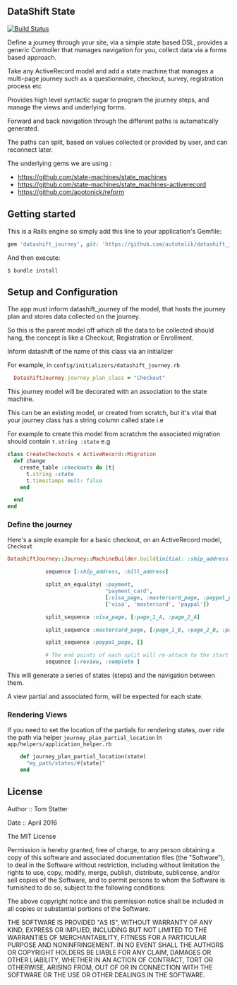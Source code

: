 ## DataShift State

[![Build Status](https://travis-ci.org/autotelik/datashift_journey.svg?branch=master)](https://travis-ci.org/autotelik/datashift_journey)

Define a journey through your site, via a simple state based DSL, provides a generic Controller that
manages navigation for you, collect data via a forms based approach. 

Take any ActiveRecord model and add a state machine that manages a multi-page journey
such as a questionnaire, checkout, survey, registration process etc

Provides high level syntactic sugar to program the journey steps, and manage the views and underlying forms.

Forward and back navigation through the different paths is automatically generated.

The paths can split, based on values collected or provided by user, and can reconnect later.

The underlying gems we are using :

* https://github.com/state-machines/state_machines
* https://github.com/state-machines/state_machines-activerecord
* https://github.com/apotonick/reform

## Getting started

This is a Rails engine so simply add this line to your application's Gemfile:

```ruby
gem 'datashift_journey', git: 'https://github.com/autotelik/datashift_journey'
```

And then execute:

    $ bundle install
    
## Setup and Configuration

The app must inform datashift_journey of the model, that hosts the journey plan and stores data collected on the journey.

So this is the parent model off which all the data to be collected should hang, the concept is like a 
Checkout, Registration or Enrollment.

Inform datashift of the name of this class via an initializer

For example, in `config/initializers/datashift_journey.rb`
    
```ruby
  DatashiftJourney.journey_plan_class = "Checkout"
```

This journey model will be decorated with an association to the state machine.

This can be an existing model, or created from scratch, but it's vital that your journey class
 has a string column called state i.e
 
 For example to create this model from scratchm the associated migration should contain `t.string :state` e.g 

```ruby
class CreateCheckouts < ActiveRecord::Migration
  def change
    create_table :checkouts do |t|
      t.string :state
      t.timestamps null: false
    end

  end
end
```



### Define the journey

Here's a simple example for a basic checkout, on an ActiveRecord model, `Checkout`

```ruby
DatashiftJourney::Journey::MachineBuilder.build(initial: :ship_address) do

            sequence [:ship_address, :bill_address]

            split_on_equality( :payment,
                               "payment_card",                                # The helper method on Checkout, returns card type from Payment
                               [:visa_page, :mastercard_page, :paypal_page],  # Target pages
                               ['visa', 'mastercard', 'paypal'])              # Value to trigger target

            split_sequence :visa_page, [:page_1_A, :page_2_A]

            split_sequence :mastercard_page, [:page_1_B, :page_2_B, :page_3_B]

            split_sequence :paypal_page, []

            # The end points of each split will re-attach to the start of this sequence
            sequence [:review, :complete ]
```
    
This will generate  a series of states (steps) and the navigation between them.

A view partial and associated form, will be expected for each state.

### Rendering Views

If you need to set the location of the partials for rendering states, over ride the path via helper
`journey_plan_partial_location` in `app/helpers/application_helper.rb`

```ruby
    def journey_plan_partial_location(state)
      "my_path/states/#{state}"
    end
```

## License

Author ::   Tom Statter

Date ::     April 2016

The MIT License

Permission is hereby granted, free of charge, to any person obtaining a copy
of this software and associated documentation files (the "Software"), to deal
in the Software without restriction, including without limitation the rights
to use, copy, modify, merge, publish, distribute, sublicense, and/or sell
copies of the Software, and to permit persons to whom the Software is
furnished to do so, subject to the following conditions:

The above copyright notice and this permission notice shall be included in
all copies or substantial portions of the Software.

THE SOFTWARE IS PROVIDED "AS IS", WITHOUT WARRANTY OF ANY KIND, EXPRESS OR
IMPLIED, INCLUDING BUT NOT LIMITED TO THE WARRANTIES OF MERCHANTABILITY,
FITNESS FOR A PARTICULAR PURPOSE AND NONINFRINGEMENT. IN NO EVENT SHALL THE
AUTHORS OR COPYRIGHT HOLDERS BE LIABLE FOR ANY CLAIM, DAMAGES OR OTHER
LIABILITY, WHETHER IN AN ACTION OF CONTRACT, TORT OR OTHERWISE, ARISING FROM,
OUT OF OR IN CONNECTION WITH THE SOFTWARE OR THE USE OR OTHER DEALINGS IN
THE SOFTWARE.
